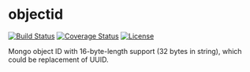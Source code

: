 # objectid

[![Build Status](https://travis-ci.org/Andrew-M-C/go.objectid.svg?branch=master)](https://travis-ci.org/Andrew-M-C/go.objectid)  [![Coverage Status](https://coveralls.io/repos/github/Andrew-M-C/go.objectid/badge.svg)](https://coveralls.io/github/Andrew-M-C/go.objectid)  [![License](https://img.shields.io/badge/license-BSD%203--Clause-blue.svg)](https://opensource.org/licenses/BSD-3-Clause)

Mongo object ID with 16-byte-length support (32 bytes in string), which could be replacement of UUID.
